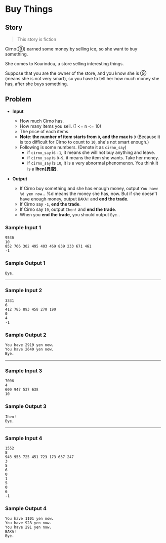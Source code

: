 # Buy Things

## Story

>This story is fiction

Cirno(⑨) earned some money by selling ice, so she want to buy something.

She comes to Kourindou, a store selling interesting things.

Suppose that you are the owner of the store, and you know she is ⑨ (means she is not very smart), so you have to tell her how much money she has, after she buys something.

## Problem

+ **Input**
  + How much Cirno has.
  + How many items you sell. (1 <= n <= 10)
  + The price of each items.
  + **Note: the number of item starts from `0`, and the max is `9`** (Because it is too difficult for Cirno to count to `10`, she's not smart enough.)
  + Following is some numbers. (Denote it as `cirno_say`)
    + if `cirno_say` is `-1`, it means she will not buy anything and leave.
    + if `cirno_say` is `0-9`, it means the item she wants. Take her money.
    + if `cirno_say` is `10`, it is a very abnormal phenomenon. You think it is a **Ihen(異変)**.

+ **Output**
  + If Cirno buy something and she has enough money, output `You have %d yen now.`. %d means the money she has, now. But if she doesn't have enough money, output `BAKA!` and **end the trade**.
  + If Cirno say `-1`, **end the trade**.
  + If Cirno say `10`, output `Ihen!` and **end the trade**.
  + When you **end the trade**, you should output `Bye.`.

### Sample Input 1

```
9536
10
852 766 302 495 403 469 839 233 671 461 
-1
```

### Sample Output 1

```
Bye.

```

---

### Sample Input 2

```
3331
6
412 785 893 458 270 190 
0
4
-1
```

### Sample Output 2

```
You have 2919 yen now.
You have 2649 yen now.
Bye.

```

---

### Sample Input 3

```
7006
4
600 947 537 638 
10
```

### Sample Output 3
```
Ihen!
Bye.

```

---

### Sample Input 4
```
1552
8
943 953 725 451 723 173 637 247 
3
5
6
0
1
5
0
6
-1
```

### Sample Output 4

```
You have 1101 yen now.
You have 928 yen now.
You have 291 yen now.
BAKA!
Bye.

```
